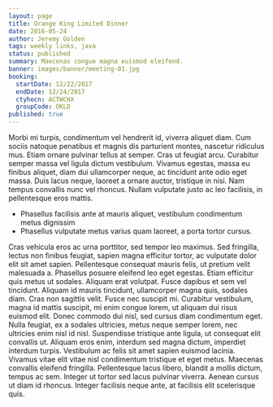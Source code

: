 ```yaml
---
layout: page
title: Orange King Limited Dinner
date: 2016-05-24
author: Jeremy Golden
tags: weekly links, java
status: published
summary: Maecenas congue magna euismod eleifend.
banner: images/banner/meeting-01.jpg
booking:
  startDate: 12/22/2017
  endDate: 12/24/2017
  ctyhocn: ACTWCHX
  groupCode: OKLD
published: true
---
```

Morbi mi turpis, condimentum vel hendrerit id, viverra aliquet diam. Cum sociis natoque penatibus et magnis dis parturient montes, nascetur ridiculus mus. Etiam ornare pulvinar tellus at semper. Cras ut feugiat arcu. Curabitur semper massa vel ligula dictum vestibulum. Vivamus egestas, massa eu finibus aliquet, diam dui ullamcorper neque, ac tincidunt ante odio eget massa. Duis lacus neque, laoreet a ornare auctor, tristique in nisi. Nam tempus convallis nunc vel rhoncus. Nullam vulputate justo ac leo facilisis, in pellentesque eros mattis.

* Phasellus facilisis ante at mauris aliquet, vestibulum condimentum metus dignissim
* Phasellus vulputate metus varius quam laoreet, a porta tortor cursus.

Cras vehicula eros ac urna porttitor, sed tempor leo maximus. Sed fringilla, lectus non finibus feugiat, sapien magna efficitur tortor, ac vulputate dolor elit sit amet sapien. Pellentesque consequat mauris felis, ut pretium velit malesuada a. Phasellus posuere eleifend leo eget egestas. Etiam efficitur quis metus ut sodales. Aliquam erat volutpat. Fusce dapibus et sem vel tincidunt. Aliquam id mauris tincidunt, ullamcorper magna quis, sodales diam. Cras non sagittis velit. Fusce nec suscipit mi.
Curabitur vestibulum, magna id mattis suscipit, mi enim congue lorem, ut aliquam dui risus euismod elit. Donec commodo dui nisl, sed cursus diam condimentum eget. Nulla feugiat, ex a sodales ultricies, metus neque semper lorem, nec ultricies enim nisl id nisl. Suspendisse tristique ante ligula, ut consequat elit convallis ut. Aliquam eros enim, interdum sed magna dictum, imperdiet interdum turpis. Vestibulum ac felis sit amet sapien euismod lacinia. Vivamus vitae elit vitae nisl condimentum tristique et eget metus. Maecenas convallis eleifend fringilla. Pellentesque lacus libero, blandit a mollis dictum, tempus ac sem. Integer ut tortor sed lacus pulvinar viverra. Aenean cursus ut diam id rhoncus. Integer facilisis neque ante, at facilisis elit scelerisque quis.
